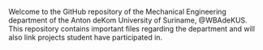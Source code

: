 Welcome to the GitHub repository of the Mechanical Engineering department of the Anton deKom University of Suriname, @WBAdeKUS. <br />
This repository contains important files regarding the department and will also link projects student have participated in.

<!---
This repository contains important files regarding the department and will also link projects student have participated in.
--->
